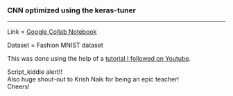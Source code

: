 ### CNN optimized using the keras-tuner
---
Link = [Google Collab Notebook](https://drive.google.com/drive/folders/1l6WmAKkjMoX56seEzUZ-s9_OlGx_YfVB?usp=drive_link)

Dataset = Fashion MNIST dataset

This was done using the help of a [tutorial I followed on Youtube](https://www.youtube.com/watch?v=OzLAdpqm35E&ab_channel=KrishNaik). 

Script_kiddie alert!!\
Also huge shout-out to Krish Naik for being an epic teacher!\
Cheers!

